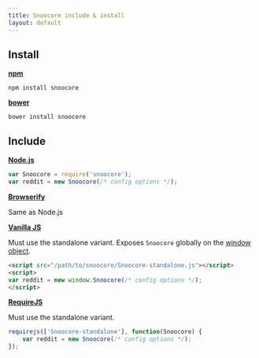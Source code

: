 ```yaml
---
title: Snoocore include & install
layout: default
---
```


## Install

**[npm](https://www.npmjs.org/)**

```
npm install snoocore
```
**[bower](http://bower.io/)**

```
bower install snoocore
```

## Include

**[Node.js](http://nodejs.org/)**

```javascript
var Snoocore = require('snoocore');
var reddit = new Snoocore(/* config options */);
```

**[Browserify](http://browserify.org/)**

Same as Node.js

**[Vanilla JS](http://vanilla-js.com/)**

Must use the standalone variant. Exposes `Snoocore` globally on the [window object](https://developer.mozilla.org/en-US/docs/Web/API/Window).

```html
<script src="/path/to/snoocore/Snoocore-standalone.js"></script>
<script>
var reddit = new window.Snoocore(/* config options */);
</script>
```

**[RequireJS](http://requirejs.org/)**

Must use the standalone variant.

```javascript
requirejs(['Snoocore-standalone'], function(Snoocore) {
    var reddit = new Snoocore(/* config options */);
});
```
